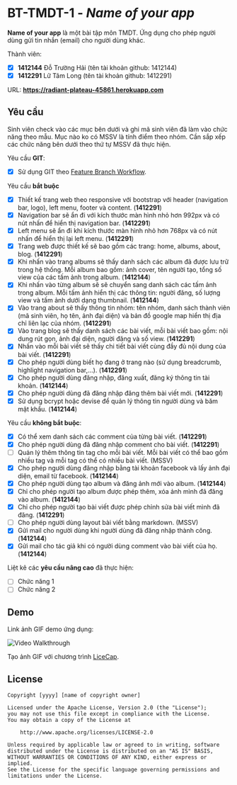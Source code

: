 # BT-TMDT-1 - *Name of your app*

**Name of your app** là một bài tập môn TMDT. Ứng dụng cho phép người dùng gửi tin nhắn (email) cho người dùng khác.

Thành viên:
* [x] **1412144** Đỗ Trường Hải (tên tài khoản github: 1412144)
* [x] **1412291** Lữ Tâm Long (tên tài khoản github: 1412291)

URL: **https://radiant-plateau-45861.herokuapp.com**

## Yêu cầu

Sinh viên check vào các mục bên dưới và ghi mã sinh viên đã làm vào chức năng theo mẫu. Mục nào ko có MSSV là tính điểm theo nhóm. Cần sắp xếp các chức năng bên dưới theo thứ tự MSSV đã thực hiện.

Yêu cầu **GIT**:
* [x] Sử dụng GIT theo [Feature Branch Workflow](https://www.atlassian.com/git/tutorials/comparing-workflows#feature-branch-workflow).

Yêu cầu **bắt buộc**
* [x] Thiết kế trang web theo responsive với bootstrap với header (navigation bar, logo), left menu, footer và content. (**1412291**)
* [x] Navigation bar sẽ ẩn đi với kích thước màn hình nhỏ hơn 992px và có nút nhấn để hiển thị navigation bar. (**1412291**)
* [x] Left menu sẽ ẩn đi khi kích thước màn hình nhỏ hơn 768px và có nút nhấn để hiển thị lại left menu. (**1412291**)
* [x] Trang web được thiết kế sẽ bao gồm các trang: home, albums, about, blog. (**1412291**)
* [x] Khi nhấn vào trang albums sẽ thấy danh sách các album đã được lưu trữ trong hệ thống. Mỗi album bao gồm: ảnh cover, tên người tạo, tổng số view của các tấm ảnh trong album. (**1412144**)
* [x] Khi nhấn vào từng album sẽ sẽ chuyển sang danh sách các tấm ảnh trong album. Mỗi tấm ảnh hiển thị các thông tin: người đăng, số lượng view và tấm ảnh dưới dạng thumbnail. (**1412144**)
* [x] Vào trang about sẽ thấy thông tin nhóm: tên nhóm, danh sách thành viên (mã sinh viên, họ tên, ảnh đại diện) và bản đồ google map hiển thị địa chỉ liên lạc của nhóm. (**1412291**)
* [x] Vào trang blog sẽ thấy danh sách các bài viết, mỗi bài viết bao gồm: nội dung rút gọn, ảnh đại diện, người đăng và số view. (**1412291**)
* [x] Nhấn vào mỗi bài viết sẽ thấy chi tiết bài viết cùng đầy đủ nội dung của bài viết. (**1412291**)
* [x] Cho phép người dùng biết họ đang ở trang nào (sử dụng breadcrumb, highlight navigation bar,...). (**1412291**)
* [x] Cho phép người dùng đăng nhập, đăng xuất, đăng ký thông tin tài khoản. (**1412144**)
* [x] Cho phép người dùng đã đăng nhập đăng thêm bài viết mới. (**1412291**)
* [x] Sử dụng bcrypt hoặc devise để quản lý thông tin người dùng và băm mật khẩu. (**1412144**)

Yêu cầu **không bắt buộc**:
* [x] Có thể xem danh sách các comment của từng bài viết.  (**1412291**)
* [x] Cho phép người dùng đã đăng nhập comment cho bài viết. (**1412291**)
* [ ] Quản lý thêm thông tin tag cho mỗi bài viết. Mỗi bài viết có thể bao gồm nhiều tag và mỗi tag có thể có nhiều bài viết. (MSSV)
* [x] Cho phép người dùng đăng nhập bằng tài khoản facebook và lấy ảnh đại diện, email từ facebook. (**1412144**)
* [x] Cho phép người dùng tạo album và đăng ảnh mới vào album. (**1412144**)
* [x] Chỉ cho phép người tạo album được phép thêm, xóa ảnh mình đã đăng vào album. (**1412144**)
* [x] Chỉ cho phép người tạo bài viết được phép chỉnh sửa bài viết mình đã đăng. (**1412291**)
* [ ] Cho phép người dùng layout bài viết bằng markdown. (MSSV)
* [x] Gửi mail cho người dùng khi người dùng đã đăng nhập thành công. (**1412144**)
* [x] Gửi mail cho tác giả khi có người dùng comment vào bài viết của họ. (**1412144**)

Liệt kê các **yêu cầu nâng cao** đã thực hiện:
* [ ] Chức năng 1
* [ ] Chức năng 2

## Demo

Link ảnh GIF demo ứng dụng:

![Video Walkthrough](demo.gif)

Tạo ảnh GIF với chương trình [LiceCap](http://www.cockos.com/licecap/).


## License

    Copyright [yyyy] [name of copyright owner]

    Licensed under the Apache License, Version 2.0 (the "License");
    you may not use this file except in compliance with the License.
    You may obtain a copy of the License at

        http://www.apache.org/licenses/LICENSE-2.0

    Unless required by applicable law or agreed to in writing, software
    distributed under the License is distributed on an "AS IS" BASIS,
    WITHOUT WARRANTIES OR CONDITIONS OF ANY KIND, either express or implied.
    See the License for the specific language governing permissions and
    limitations under the License.
